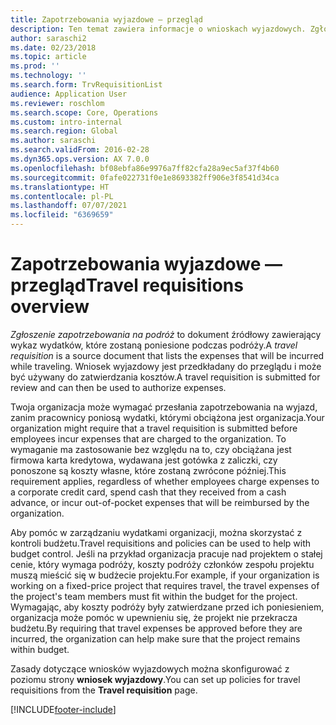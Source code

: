 ```yaml
---
title: Zapotrzebowania wyjazdowe — przegląd
description: Ten temat zawiera informacje o wnioskach wyjazdowych. Zgłoszenie zapotrzebowania na podróż dokumentuje planowane koszty podróży.
author: saraschi2
ms.date: 02/23/2018
ms.topic: article
ms.prod: ''
ms.technology: ''
ms.search.form: TrvRequisitionList
audience: Application User
ms.reviewer: roschlom
ms.search.scope: Core, Operations
ms.custom: intro-internal
ms.search.region: Global
ms.author: saraschi
ms.search.validFrom: 2016-02-28
ms.dyn365.ops.version: AX 7.0.0
ms.openlocfilehash: bf08ebfa86e9976a7ff82cfa28a9ec5af37f4b60
ms.sourcegitcommit: 0fafe022731f0e1e8693382ff906e3f8541d34ca
ms.translationtype: HT
ms.contentlocale: pl-PL
ms.lasthandoff: 07/07/2021
ms.locfileid: "6369659"
---
```

# <a name="travel-requisitions-overview"></a><span data-ttu-id="2eaec-104">Zapotrzebowania wyjazdowe — przegląd</span><span class="sxs-lookup"><span data-stu-id="2eaec-104">Travel requisitions overview</span></span>

<span data-ttu-id="2eaec-105">*Zgłoszenie zapotrzebowania na podróż* to dokument źródłowy zawierający wykaz wydatków, które zostaną poniesione podczas podróży.</span><span class="sxs-lookup"><span data-stu-id="2eaec-105">A *travel requisition* is a source document that lists the expenses that will be incurred while traveling.</span></span> <span data-ttu-id="2eaec-106">Wniosek wyjazdowy jest przedkładany do przeglądu i może być używany do zatwierdzania kosztów.</span><span class="sxs-lookup"><span data-stu-id="2eaec-106">A travel requisition is submitted for review and can then be used to authorize expenses.</span></span>

<span data-ttu-id="2eaec-107">Twoja organizacja może wymagać przesłania zapotrzebowania na wyjazd, zanim pracownicy poniosą wydatki, którymi obciążona jest organizacja.</span><span class="sxs-lookup"><span data-stu-id="2eaec-107">Your organization might require that a travel requisition is submitted before employees incur expenses that are charged to the organization.</span></span> <span data-ttu-id="2eaec-108">To wymaganie ma zastosowanie bez względu na to, czy obciążana jest firmowa karta kredytowa, wydawana jest gotówka z zaliczki, czy ponoszone są koszty własne, które zostaną zwrócone później.</span><span class="sxs-lookup"><span data-stu-id="2eaec-108">This requirement applies, regardless of whether employees charge expenses to a corporate credit card, spend cash that they received from a cash advance, or incur out-of-pocket expenses that will be reimbursed by the organization.</span></span>

<span data-ttu-id="2eaec-109">Aby pomóc w zarządzaniu wydatkami organizacji, można skorzystać z kontroli budżetu.</span><span class="sxs-lookup"><span data-stu-id="2eaec-109">Travel requisitions and policies can be used to help with budget control.</span></span> <span data-ttu-id="2eaec-110">Jeśli na przykład organizacja pracuje nad projektem o stałej cenie, który wymaga podróży, koszty podróży członków zespołu projektu muszą mieścić się w budżecie projektu.</span><span class="sxs-lookup"><span data-stu-id="2eaec-110">For example, if your organization is working on a fixed-price project that requires travel, the travel expenses of the project's team members must fit within the budget for the project.</span></span> <span data-ttu-id="2eaec-111">Wymagając, aby koszty podróży były zatwierdzane przed ich poniesieniem, organizacja może pomóc w upewnieniu się, że projekt nie przekracza budżetu.</span><span class="sxs-lookup"><span data-stu-id="2eaec-111">By requiring that travel expenses be approved before they are incurred, the organization can help make sure that the project remains within budget.</span></span>

<span data-ttu-id="2eaec-112">Zasady dotyczące wniosków wyjazdowych można skonfigurować z poziomu strony **wniosek wyjazdowy**.</span><span class="sxs-lookup"><span data-stu-id="2eaec-112">You can set up policies for travel requisitions from the **Travel requisition** page.</span></span>


[!INCLUDE[footer-include](../includes/footer-banner.md)]